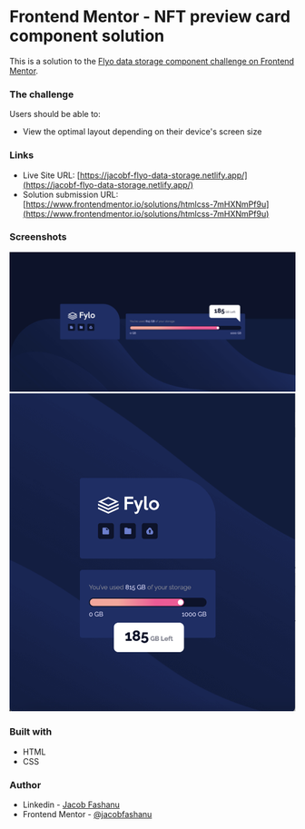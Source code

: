# Frontend Mentor - NFT preview card component solution

This is a solution to the [Flyo data storage component challenge on Frontend Mentor](https://www.frontendmentor.io/challenges/fylo-data-storage-component-1dZPRbV5n).


### The challenge

Users should be able to:

- View the optimal layout depending on their device's screen size

### Links

- Live Site URL: [https://jacobf-flyo-data-storage.netlify.app/](https://jacobf-flyo-data-storage.netlify.app/)
- Solution submission URL: [https://www.frontendmentor.io/solutions/htmlcss-7mHXNmPf9u](https://www.frontendmentor.io/solutions/htmlcss-7mHXNmPf9u)

### Screenshots

![](./Desktop-view.png)
![](./Mobile-view.png)


### Built with

- HTML
- CSS

### Author

- Linkedin - [Jacob Fashanu](https://www.linkedin.com/in/jacob-fashanu/)
- Frontend Mentor - [@jacobfashanu](https://www.frontendmentor.io/profile/jacobfashanu)
